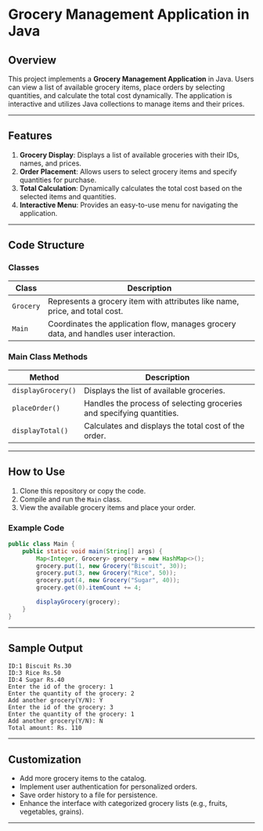 # Grocery Management Application in Java

## Overview

This project implements a **Grocery Management Application** in Java. Users can view a list of available grocery items, place orders by selecting quantities, and calculate the total cost dynamically. The application is interactive and utilizes Java collections to manage items and their prices.

---

## Features

1. **Grocery Display**: Displays a list of available groceries with their IDs, names, and prices.  
2. **Order Placement**: Allows users to select grocery items and specify quantities for purchase.  
3. **Total Calculation**: Dynamically calculates the total cost based on the selected items and quantities.  
4. **Interactive Menu**: Provides an easy-to-use menu for navigating the application.  

---

## Code Structure

### **Classes**

| Class      | Description                                                                  |
|------------|------------------------------------------------------------------------------|
| `Grocery`  | Represents a grocery item with attributes like name, price, and total cost.  |
| `Main`     | Coordinates the application flow, manages grocery data, and handles user interaction. |

### **Main Class Methods**

| Method                  | Description                                                                  |
|-------------------------|------------------------------------------------------------------------------|
| `displayGrocery()`      | Displays the list of available groceries.                                    |
| `placeOrder()`          | Handles the process of selecting groceries and specifying quantities.        |
| `displayTotal()`        | Calculates and displays the total cost of the order.                        |

---

## How to Use

1. Clone this repository or copy the code.  
2. Compile and run the `Main` class.  
3. View the available grocery items and place your order.  

### Example Code

```java
public class Main {
    public static void main(String[] args) {
        Map<Integer, Grocery> grocery = new HashMap<>();
        grocery.put(1, new Grocery("Biscuit", 30));
        grocery.put(3, new Grocery("Rice", 50));
        grocery.put(4, new Grocery("Sugar", 40));
        grocery.get(0).itemCount += 4;

        displayGrocery(grocery);
    }
}
```

---

## Sample Output

```
ID:1 Biscuit Rs.30
ID:3 Rice Rs.50
ID:4 Sugar Rs.40
Enter the id of the grocery: 1
Enter the quantity of the grocery: 2
Add another grocery(Y/N): Y
Enter the id of the grocery: 3
Enter the quantity of the grocery: 1
Add another grocery(Y/N): N
Total amount: Rs. 110
```

---

## Customization

- Add more grocery items to the catalog.  
- Implement user authentication for personalized orders.  
- Save order history to a file for persistence.  
- Enhance the interface with categorized grocery lists (e.g., fruits, vegetables, grains).  

---
